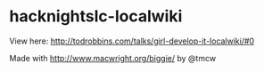 # hacknightslc-localwiki

View here: http://todrobbins.com/talks/girl-develop-it-localwiki/#0

Made with http://www.macwright.org/biggie/ by @tmcw
